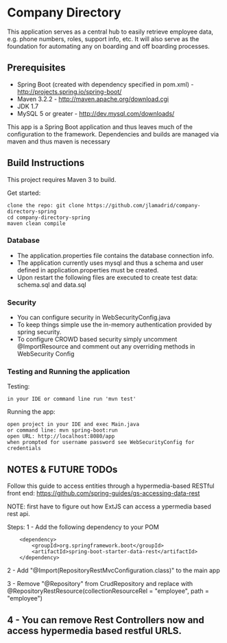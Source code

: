# Company Directory #

This application serves as a central hub to easily retrieve employee data, e.g. 
phone numbers, roles, support info, etc. It will also serve as the foundation for automating
any on boarding and off boarding processes.


## Prerequisites ##

- Spring Boot (created with dependency specified in pom.xml) - http://projects.spring.io/spring-boot/
- Maven 3.2.2 - http://maven.apache.org/download.cgi
- JDK 1.7
- MySQL 5 or greater - http://dev.mysql.com/downloads/

This app is a Spring Boot application and thus leaves much of the configuration to the framework. 
Dependencies and builds are managed via maven and thus maven is necessary
   
## Build Instructions ##

This project requires Maven 3 to build. 

Get started:

    clone the repo: git clone https://github.com/jlamadrid/company-directory-spring
    cd company-directory-spring  
    maven clean compile

### Database
- The application.properties file contains the database connection info.
- The application currently uses mysql and thus a schema and user defined in application.properties must be created.
- Upon restart the following files are executed to create test data: schema.sql and data.sql

### Security

- You can configure security in WebSecurityConfig.java
- To keep things simple use the in-memory authentication provided by spring security.
- To configure CROWD based security simply uncomment @ImportResource and comment out any overriding 
  methods in WebSecurity Config

### Testing and Running the application

Testing: 

    in your IDE or command line run 'mvn test' 

Running the app:

    open project in your IDE and exec Main.java
    or command line: mvn spring-boot:run
    open URL: http://localhost:8080/app
    when prompted for username password see WebSecurityConfig for credentials

## NOTES & FUTURE TODOs ##

Follow this guide to access entities through a hypermedia-based RESTful front end:
https://github.com/spring-guides/gs-accessing-data-rest

NOTE: first have to figure out how ExtJS can access a ypermedia based rest api.

Steps:
1 - Add the following dependency to your POM

        <dependency>
            <groupId>org.springframework.boot</groupId>
            <artifactId>spring-boot-starter-data-rest</artifactId>
        </dependency>
        
2 - Add "@Import(RepositoryRestMvcConfiguration.class)" to the main app

3 - Remove "@Repository" from CrudRepository and replace with 
    @RepositoryRestResource(collectionResourceRel = "employee", path = "employee")
    
4 - You can remove Rest Controllers now and access hypermedia based restful URLS.
-----
